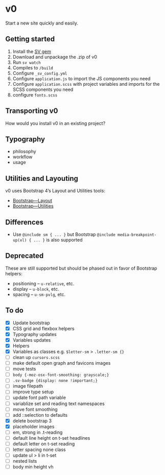 # v0
Start a new site quickly and easily.

## Getting started
1. Install the [SV gem](https://github.com/XXIX/smallvictories-gem)
2. Download and unpackage the .zip of v0
2. Run `sv watch`
3. Compiles to `/build`
4. Configure `_sv_config.yml`
5. Configure `application.js` to import the JS components you need
6. Configure `application.scss` with project variables and imports for the SCSS components you need
2. configure `fonts.scss`

## Transporting v0
How would you install v0 in an existing project?

## Typography
- philosophy
- workflow
- usage

## Utilities and Layouting
v0 uses Bootstrap 4’s Layout and Utilities tools:

- [Bootstrap—Layout](https://getbootstrap.com/docs/4.1/layout/overview/)
- [Bootstrap—Utilities](https://getbootstrap.com/docs/4.1/utilities/borders/)

## Differences
- Use `@include sm { ... }` but Bootstrap `@include media-breakpoint-up(xl) { ... }` is also supported

## Deprecated
These are still supported but should be phased out in favor of Bootstrap helpers:

- positioning – `u-relative`, etc.
- display – `u-block`, etc.
- spacing – `u-sm-pvlg`, etc.

## To do
+ [x] Update bootstrap
+ [x] CSS grid and flexbox helpers
+ [x] Typography updates
+ [x] Variables updates
+ [x] Helpers
+ [x] Variables as classes e.g. `$letter-sm` > `.letter-sm {}`
+ [ ] clean up `cursors.scss`
+ [ ] make default open graph and favicons images
+ [ ] move tests
+ [ ] `body {-moz-osx-font-smoothing: grayscale;}`
+ [ ] `.sv-badge {display: none !important;}`
+ [ ] image filepath
+ [ ] improve type setup
+ [ ] update font path variable
+ [ ] variablize set and reading text namespaces
+ [ ] move font smoothing
+ [ ] add ::selection to defaults
+ [x] delete bootstrap 3
+ [x] placeholder images
+ [ ] em, strong in .t-reading
+ [ ] default line height on t-set headlines
+ [ ] default letter on t-set reading
+ [ ] letter spacing none class
+ [ ] update ul > li in t-set
+ [ ] nested lists
+ [ ] body min height vh
